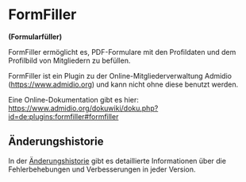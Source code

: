 # FormFiller

**(Formularfüller)**

FormFiller ermöglicht es, PDF-Formulare mit den Profildaten und dem Profilbild von Mitgliedern zu befüllen. 

FormFiller ist ein Plugin zu der Online-Mitgliederverwaltung Admidio (https://www.admidio.org) und kann nicht ohne diese benutzt werden.

Eine Online-Dokumentation gibt es hier: https://www.admidio.org/dokuwiki/doku.php?id=de:plugins:formfiller#formfiller

## Änderungshistorie

In der [Änderungshistorie](https://www.admidio.org/dokuwiki/doku.php?id=de:plugins:formfiller#aenderungshistorie) gibt es detaillierte Informationen über die Fehlerbehebungen und Verbesserungen in jeder Version.
